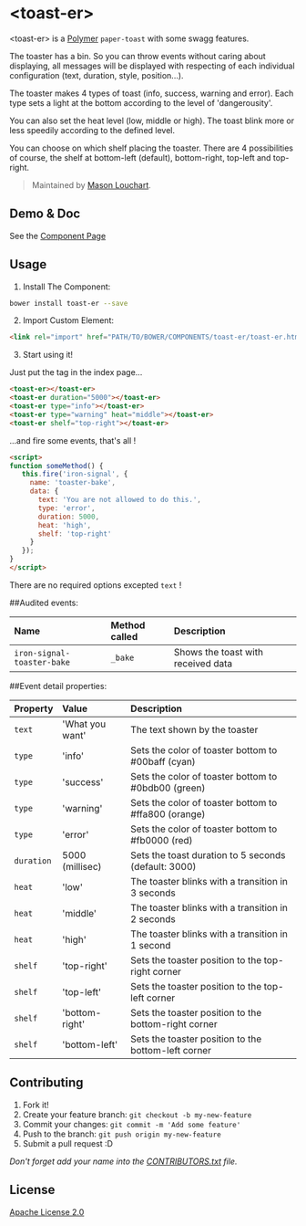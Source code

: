 &lt;toast-er&gt;
====================

&lt;toast-er&gt; is a [Polymer][polymer_page] `paper-toast` with some swagg
features.

The toaster has a bin. So you can throw events without caring about
displaying, all messages will be displayed with respecting of each individual
configuration (text, duration, style, position...).

The toaster makes 4 types of toast (info, success, warning and error). Each
type sets a light at the bottom according to the level of 'dangerousity'.

You can also set the heat level (low, middle or high). The toast blink more or
less speedily according to the defined level.

You can choose on which shelf placing the toaster. There are 4 possibilities of
course, the shelf at bottom-left (default), bottom-right, top-left and
top-right.

> Maintained by [Mason Louchart][profile_page].

## Demo & Doc

See the [Component Page][component_page]

## Usage

1. Install The Component:

  ```sh
  bower install toast-er --save
  ```

2. Import Custom Element:

  ```html
  <link rel="import" href="PATH/TO/BOWER/COMPONENTS/toast-er/toast-er.html">
  ```

3. Start using it!

  Just put the tag in the index page...

  ```html
  <toast-er></toast-er>
  <toast-er duration="5000"></toast-er>
  <toast-er type="info"></toast-er>
  <toast-er type="warning" heat="middle"></toast-er>
  <toast-er shelf="top-right"></toast-er>
  ```

  ...and fire some events, that's all !

  ```html
  <script>
  function someMethod() {
     this.fire('iron-signal', {
       name: 'toaster-bake',
       data: {
         text: 'You are not allowed to do this.',
         type: 'error',
         duration: 5000,
         heat: 'high',
         shelf: 'top-right'
       }
     });
  }
  </script>
  ```
  There are no required options excepted `text` !

##Audited events:

Name                        | Method called | Description
:---------------------------|:--------------|:-----------
`iron-signal-toaster-bake`  | `_bake`       | Shows the toast with received data

##Event detail properties:

Property   | Value           | Description
:----------|:----------------|:------------
`text`     | 'What you want' | The text shown by the toaster
`type`     | 'info'          | Sets the color of toaster bottom to #00baff (cyan)
`type`     | 'success'       | Sets the color of toaster bottom to #0bdb00 (green)
`type`     | 'warning'       | Sets the color of toaster bottom to #ffa800 (orange)
`type`     | 'error'         | Sets the color of toaster bottom to #fb0000 (red)
`duration` | 5000 (millisec) | Sets the toast duration to 5 seconds (default: 3000)
`heat`     | 'low'           | The toaster blinks with a transition in 3 seconds
`heat`     | 'middle'        | The toaster blinks with a transition in 2 seconds
`heat`     | 'high'          | The toaster blinks with a transition in 1 second
`shelf`    | 'top-right'     | Sets the toaster position to the top-right corner
`shelf`    | 'top-left'      | Sets the toaster position to the top-left corner
`shelf`    | 'bottom-right'  | Sets the toaster position to the bottom-right corner
`shelf`    | 'bottom-left'   | Sets the toaster position to the bottom-left corner

## Contributing

1. Fork it!
2. Create your feature branch: `git checkout -b my-new-feature`
3. Commit your changes: `git commit -m 'Add some feature'`
4. Push to the branch: `git push origin my-new-feature`
5. Submit a pull request :D

_Don't forget add your name into the [CONTRIBUTORS.txt][contributors] file._

## License

[Apache License 2.0][license]

<!-- links -->
[polymer_page]: https://www.polymer-project.org/1.0/
[profile_page]: https://github.com/LM450N
[component_page]: http://louchart-mason.fr/toast-er
[contributors]: https://github.com/LM450N/toast-er/blob/master/CONTRIBUTORS.txt
[license]: http://opensource.org/licenses/Apache-2.0
